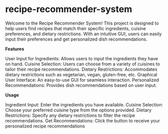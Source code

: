 # recipe-recommender-system

Welcome to the Recipe Recommender System! This project is designed to help users find recipes that match their specific ingredients, cuisine preferences, and dietary restrictions. With an intuitive GUI, users can easily input their preferences and get personalized dish recommendations.

**Features**

  User Input for Ingredients: Allows users to input the ingredients they have on hand.
Cuisine Selection: Users can choose from a variety of cuisines to tailor their recipe recommendations.
Dietary Restrictions: Accommodates dietary restrictions such as vegetarian, vegan, gluten-free, etc.
Graphical User Interface: An easy-to-use GUI for seamless interaction.
Personalized Recommendations: Provides dish recommendations based on user input.

**Usage**

  Ingredient Input: Enter the ingredients you have available.
Cuisine Selection: Choose your preferred cuisine type from the options provided.
Dietary Restrictions: Specify any dietary restrictions to filter the recipe recommendations.
Get Recommendations: Click the button to receive your personalized recipe recommendations

